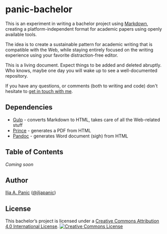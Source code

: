 # panic-bachelor

This is an experiment in writing a bachelor project using [Markdown](http://daringfireball.net/projects/markdown/), creating a platform-independent format for academic papers using openly available tools. 

The idea is to create a sustainable pattern for academic writing that is compatible with the Web, while staying entirely focused on the writing experience using your favorite distraction-free editor.

This is a living document. Expect things to be added and deleted abruptly. Who knows, maybe one day you will wake up to see a well-documented repository.

If you have any questions, or comments (both to writing and code) don't hesitate to [get in touch with me](http://iljapanic.me).


## Dependencies

- [Gulp](http://gulpjs.com/) - converts Markdown to HTML, takes care of all the Web-related stuff
- [Prince](http://www.princexml.com/) - generates a PDF from HTML
- [Pandoc](http://pandoc.org/) - generates Word document (sigh) from HTML


## Table of Contents

*Coming soon*


## Author

[Ilja A. Panic](http://iljapanic.me) ([@iljapanic](https://twitter.com/iljapanic))


## License

This bachelor’s project is licensed under a [Creative Commons Attribution 4.0 International License](http://creativecommons.org/licenses/by-sa/4.0/).
<a rel="license" href="http://creativecommons.org/licenses/by-sa/4.0/"><img alt="Creative Commons License" style="border-width:0" src="https://i.creativecommons.org/l/by-sa/4.0/88x31.png" /></a>
